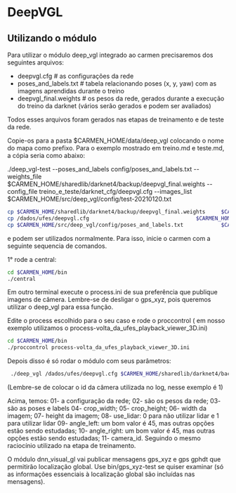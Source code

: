 # DeepVGL

## Utilizando o módulo 

Para utilizar o módulo deep_vgl integrado ao carmen precisaremos dos seguintes arquivos:
* deepvgl.cfg               # as configurações da rede
* poses_and_labels.txt      # tabela relacionando poses  (x, y, yaw) com as imagens aprendidas durante o treino
* deepvgl_final.weights     # os pesos da rede, gerados durante a execução do treino da darknet (vários serão gerados e podem ser avaliados)

Todos esses arquivos foram gerados nas etapas de treinamento e de teste da rede.

Copie-os para a pasta $CARMEN_HOME/data/deep_vgl colocando o nome do mapa como prefixo. Para o exemplo mostrado em treino.md e teste.md,
a cópia seria como abaixo: 

./deep_vgl-test --poses_and_labels config/poses_and_labels.txt --weights_file $CARMEN_HOME/sharedlib/darknet4/backup/deepvgl_final.weights --config_file treino_e_teste/darknet_cfg/deepvgl.cfg  --images_list $CARMEN_HOME/src/deep_vgl/config/test-20210120.txt 


```bash 
cp $CARMEN_HOME/sharedlib/darknet4/backup/deepvgl_final.weights 	$CARMEN_HOME/data/deep_vgl/map_volta_da_ufes-20210131-art2-deepvgl_final.weights
cp /dados/ufes/deepvgl.cfg 									$CARMEN_HOME/data/deep_vgl/map_volta_da_ufes-20210131-art2-deepvgl.cfg
cp $CARMEN_HOME/src/deep_vgl/config/poses_and_labels.txt 			$CARMEN_HOME/data/deep_vgl/map_volta_da_ufes-20210131-art2-poses_and_labels.txt
```

e podem ser utilizados normalmente. Para isso, inicie o carmen com a seguinte sequencia de comandos.

1° rode a central:

```bash
cd $CARMEN_HOME/bin
./central
```

Em outro terminal execute o process.ini de sua preferência que publique imagens de câmera. Lembre-se de desligar o gps_xyz, pois queremos utilizar o deep_vgl para essa função.

Edite o process escolhido para o seu caso e rode o proccontrol ( em nosso exemplo utilizamos o process-volta_da_ufes_playback_viewer_3D.ini)

```bash
cd $CARMEN_HOME/bin
./proccontrol process-volta_da_ufes_playback_viewer_3D.ini

```

Depois disso é só rodar o módulo com seus parâmetros:

```bash
 ./deep_vgl /dados/ufes/deepvgl.cfg $CARMEN_HOME/sharedlib/darknet4/backup/deepvgl_final.weights config/poses_and_labels.txt 2 0 0 640 480 1 45 45 -camera_id 1
```

(Lembre-se de colocar o id da câmera utilizada no log, nesse exemplo é 1)

Acima, temos:
01- a configuração da rede;
02- são os pesos da rede;
03- são as poses e labels
04- crop_width;
05- crop_height;
06- width da imagem;
07- height da imagem;
08- use_lidar: 0 para não utilizar lidar e 1 para utilizar lidar
09- angle_left: um bom valor é 45, mas outras opções estão sendo estudadas;
10- angle_right: um bom valor é 45, mas outras opções estão sendo estudadas;
11- camera_id. Seguindo o mesmo raciocínio utilizado na etapa de treinamento.

O módulo dnn_visual_gl vai publicar mensagens gps_xyz e gps gphdt que permitirão localização global.
Use bin/gps_xyz-test se quiser examinar (só as informações essenciais à localização global são incluídas nas mensagens).

